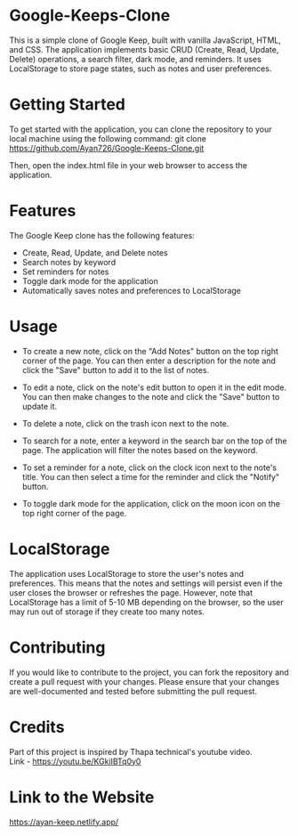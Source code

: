 # Google-Keeps-Clone
This is a simple clone of Google Keep, built with vanilla JavaScript, HTML, and CSS. The application implements basic CRUD (Create, Read, Update, Delete) operations, a search filter, dark mode, and reminders. It uses LocalStorage to store page states, such as notes and user preferences.

# Getting Started
To get started with the application, you can clone the repository to your local machine using the following command:
git clone https://github.com/Ayan726/Google-Keeps-Clone.git

Then, open the index.html file in your web browser to access the application.

# Features
The Google Keep clone has the following features:

- Create, Read, Update, and Delete notes
- Search notes by keyword
- Set reminders for notes
- Toggle dark mode for the application
- Automatically saves notes and preferences to LocalStorage

# Usage
- To create a new note, click on the "Add Notes" button on the top right corner of the page. You can then enter a description for the note and click the "Save" button to add it to the list of notes.

- To edit a note, click on the note's edit button to open it in the edit mode. You can then make changes to the note and click the "Save" button to update it.

- To delete a note, click on the trash icon next to the note.

- To search for a note, enter a keyword in the search bar on the top of the page. The application will filter the notes based on the keyword.

- To set a reminder for a note, click on the clock icon next to the note's title. You can then select a time for the reminder and click the "Notify" button.

- To toggle dark mode for the application, click on the moon icon on the top right corner of the page.

# LocalStorage
The application uses LocalStorage to store the user's notes and preferences. This means that the notes and settings will persist even if the user closes the browser or refreshes the page. However, note that LocalStorage has a limit of 5-10 MB depending on the browser, so the user may run out of storage if they create too many notes.

# Contributing
If you would like to contribute to the project, you can fork the repository and create a pull request with your changes. Please ensure that your changes are well-documented and tested before submitting the pull request.

# Credits
Part of this project is inspired by Thapa technical's youtube video.  
Link - https://youtu.be/KGkiIBTq0y0

# Link to the Website
https://ayan-keep.netlify.app/
